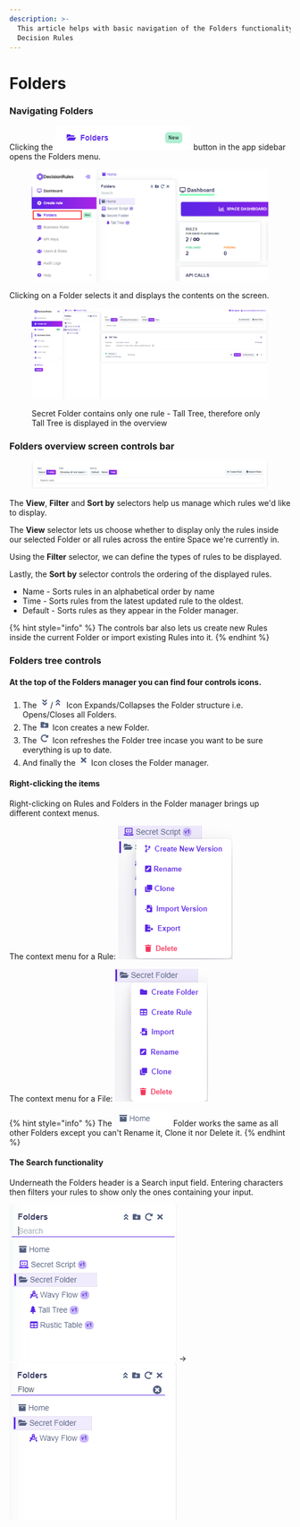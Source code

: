 ```yaml
---
description: >-
  This article helps with basic navigation of the Folders functionality of
  Decision Rules
---
```


# Folders

### Navigating Folders

Clicking the <img src="../.gitbook/assets/image (261).png" alt="" data-size="line"> button in the app sidebar opens the Folders menu.

<figure><img src="../.gitbook/assets/image (253).png" alt=""><figcaption></figcaption></figure>

Clicking on a Folder selects it and displays the contents on the screen.

<figure><img src="../.gitbook/assets/image (207).png" alt=""><figcaption><p>Secret Folder contains only one rule - Tall Tree, therefore only Tall Tree is displayed in the overview </p></figcaption></figure>

### Folders overview screen controls bar

<figure><img src="../.gitbook/assets/image (66).png" alt=""><figcaption></figcaption></figure>

The **View**, **Filter** and **Sort by** selectors help us manage which rules we'd like to display.

The **View** selector lets us choose whether to display only the rules inside our selected Folder or all rules across the entire Space we're currently in.

Using the **Filter** selector, we can define the types of rules to be displayed.

Lastly, the **Sort by** selector controls the ordering of the displayed rules.&#x20;

* Name - Sorts rules in an alphabetical order by name
* Time - Sorts rules from the latest updated rule to the oldest.
* Default - Sorts rules as they appear in the Folder manager.

{% hint style="info" %}
The controls bar also lets us create new Rules inside the current Folder or import existing Rules into it.
{% endhint %}

### Folders tree controls

#### At the top of the Folders manager you can find four controls icons.

1. The ![](<../.gitbook/assets/image (102).png>)/![](<../.gitbook/assets/image (138).png>) Icon Expands/Collapses the Folder structure i.e. Opens/Closes all Folders.
2. The ![](<../.gitbook/assets/image (123).png>) Icon creates a new Folder.
3. The ![](<../.gitbook/assets/image (211).png>) Icon refreshes the Folder tree incase you want to be sure everything is up to date.
4. And finally the ![](<../.gitbook/assets/image (257).png>) Icon closes the Folder manager.

#### Right-clicking the items

Right-clicking on Rules and Folders in the Folder manager brings up different context menus.

The context menu for a Rule: ![](<../.gitbook/assets/image (255).png>)

The context menu for a File:  ![](<../.gitbook/assets/image (247).png>)

{% hint style="info" %}
The ![](<../.gitbook/assets/image (147).png>) Folder works the same as all other Folders except you can't Rename it, Clone it nor Delete it.
{% endhint %}

#### The Search functionality

Underneath the Folders header is a Search input field. Entering characters then filters your rules to show only the ones containing your input.

![](<../.gitbook/assets/image (143).png>) -> ![](<../.gitbook/assets/image (249).png>)

